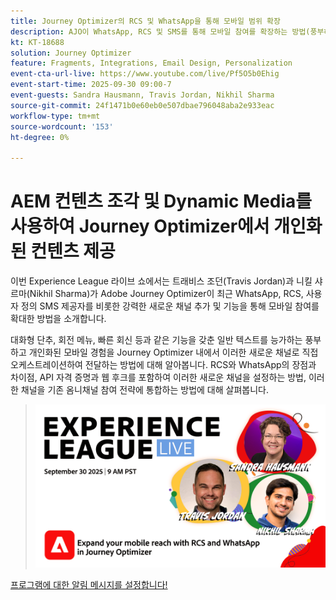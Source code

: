 ```yaml
---
title: Journey Optimizer의 RCS 및 WhatsApp을 통해 모바일 범위 확장
description: AJO이 WhatsApp, RCS 및 SMS를 통해 모바일 참여를 확장하는 방법(풍부하고 상호 작용적이며 개인화된 경험)을 살펴보십시오.
kt: KT-18688
solution: Journey Optimizer
feature: Fragments, Integrations, Email Design, Personalization
event-cta-url-live: https://www.youtube.com/live/Pf5O5b0Ehig
event-start-time: 2025-09-30 09:00-7
event-guests: Sandra Hausmann, Travis Jordan, Nikhil Sharma
source-git-commit: 24f1471b0e60eb0e507dbae796048aba2e933eac
workflow-type: tm+mt
source-wordcount: '153'
ht-degree: 0%

---
```


# AEM 컨텐츠 조각 및 Dynamic Media를 사용하여 Journey Optimizer에서 개인화된 컨텐츠 제공

이번 Experience League 라이브 쇼에서는 트래비스 조던(Travis Jordan)과 니킬 샤르마(Nikhil Sharma)가 Adobe Journey Optimizer이 최근 WhatsApp, RCS, 사용자 정의 SMS 제공자를 비롯한 강력한 새로운 채널 추가 및 기능을 통해 모바일 참여를 확대한 방법을 소개합니다.

대화형 단추, 회전 메뉴, 빠른 회신 등과 같은 기능을 갖춘 일반 텍스트를 능가하는 풍부하고 개인화된 모바일 경험을 Journey Optimizer 내에서 이러한 새로운 채널로 직접 오케스트레이션하여 전달하는 방법에 대해 알아봅니다. RCS와 WhatsApp의 장점과 차이점, API 자격 증명과 웹 후크를 포함하여 이러한 새로운 채널을 설정하는 방법, 이러한 채널을 기존 옴니채널 참여 전략에 통합하는 방법에 대해 살펴봅니다.

> ![배너 표시](../assets/30Sept2025_WebBanner.png)

[프로그램에 대한 알림 메시지를 설정합니다!](https://www.youtube.com/live/Pf5O5b0Ehig)


